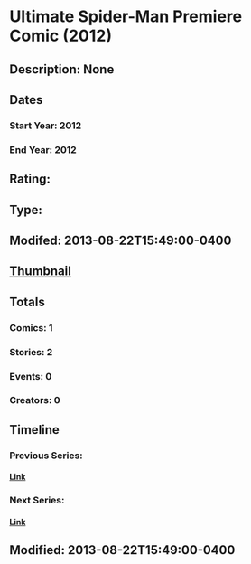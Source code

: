 # Ultimate Spider-Man Premiere Comic (2012)
## Description: None
## Dates
### Start Year: 2012
### End Year: 2012
## Rating: 
## Type: 
## Modifed: 2013-08-22T15:49:00-0400
## [Thumbnail](http://i.annihil.us/u/prod/marvel/i/mg/b/40/image_not_available.jpg)
## Totals
### Comics: 1
### Stories: 2
### Events: 0
### Creators: 0
## Timeline
### Previous Series: 
#### [Link]()
### Next Series: 
#### [Link]()
## Modified: 2013-08-22T15:49:00-0400